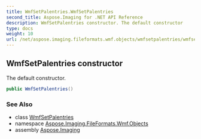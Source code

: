 ```yaml
---
title: WmfSetPalentries.WmfSetPalentries
second_title: Aspose.Imaging for .NET API Reference
description: WmfSetPalentries constructor. The default constructor
type: docs
weight: 10
url: /net/aspose.imaging.fileformats.wmf.objects/wmfsetpalentries/wmfsetpalentries/
---
```

## WmfSetPalentries constructor

The default constructor.

```csharp
public WmfSetPalentries()
```

### See Also

* class [WmfSetPalentries](../)
* namespace [Aspose.Imaging.FileFormats.Wmf.Objects](../../wmfsetpalentries/)
* assembly [Aspose.Imaging](../../../)


